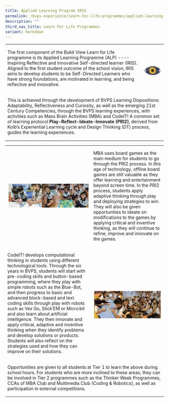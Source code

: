 ```yaml
---
title: Applied Learning Program IRIS
permalink: /bvps-experience/learn-for-life-programmes/applied-learning-program-iris/
description: ""
third_nav_title: Learn For Life Programmes
variant: markdown
---
```

<table style="minWidth: 50px">
<colgroup>
<col>
<col>
</colgroup>
<tbody>
<tr>
<td rowspan="1" colspan="1">
<p>The first component of the Bukit View Learn for Life programme is its
Applied Learning Programme (ALP) ---- Inspiring Reflective and Innovative
Self-directed learner (IRIS). Aligned to the first student outcome of the
school vision, IRIS aims to develop students to be Self-Directed Learners
who have strong foundations, are motivated in learning, and being reflective
and innovative.</p>
</td>
<td rowspan="1" colspan="1">
<p></p>
<div class="isomer-image-wrapper">
<img style="width: 100%" height="auto" width="100%" alt="" src="/images/BVPS Experience/LEARN FOR LIFE PROGRAMMES/Applied Learning Program IRIS/Applied_learning_1.jpg">
</div>
</td>
</tr>
<tr>
<td rowspan="1" colspan="2">
<p>This is achieved through the development of BVPS Learning Dispositions:
Adaptability, Reflectiveness and Curiosity, as well as the emerging 21st
Century Competencies, through the BVPS learning experiences, with activities
such as Mass Brain Activities (MBA) and CodeIT! A common set of learning
protocol <strong>Play-Reflect-Ideate-Innovate (PRI2)</strong>, derived from
Kolb’s Experiential Learning cycle and Design Thinking (DT) process, guides
the learning experiences.</p>
</td>
</tr>
</tbody>
</table>
<table style="minWidth: 50px">
<colgroup>
<col>
<col>
</colgroup>
<tbody>
<tr>
<td rowspan="1" colspan="1">
<div class="isomer-image-wrapper">
<img style="width: 100%" height="auto" width="100%" alt="" src="/images/BVPS Experience/LEARN FOR LIFE PROGRAMMES/Applied Learning Program IRIS/Applied_learning_2.jpg">
</div>
</td>
<td rowspan="1" colspan="1">
<p>MBA uses board games as the main medium for students to go through the
PRI2 process. In this age of technology, offline board games are still
valuable as they offer learning and entertainment beyond screen time. In
the PRI2 process, students apply adaptive thinking through play and deploying
strategies to win. They will also be given opportunities to ideate on modifications
to the games by applying critical and inventive thinking, as they will
continue to refine, improve and innovate on the games.</p>
</td>
</tr>
<tr>
<td rowspan="1" colspan="1">
<p>CodeIT! develops computational thinking in students using different technological
tools. Through the six years in BVPS, students will start with pre-coding
skills and button-based programming, where they play with simple robots
such as the Blue-Bot, and then progress to basic and advanced block-based
and text coding skills through play with robots such as Vex Go, Stick’EM
or Micro:bit and also learn about artificial intelligence. They then innovate
and apply critical, adaptive and inventive thinking when they identify
problems and develop solutions or products. Students will also reflect
on the strategies used and how they can improve on their solutions.</p>
</td>
<td rowspan="1" colspan="1">
<p></p>
<div class="isomer-image-wrapper">
<img style="width: 100%" height="auto" width="100%" alt="" src="/images/BVPS Experience/LEARN FOR LIFE PROGRAMMES/Applied Learning Program IRIS/Applied_learning_3.jpg">
</div>
</td>
</tr>
<tr>
<td rowspan="1" colspan="2">
<p>Opportunities are given to all students at Tier 1 to learn the above during
school hours. For students who are more inclined to these areas, they can
be involved in Tier 2 programmes such as the Thinker Week Programmes, CCAs
of MBA Club and Multimedia Club (Coding &amp; Robotics), as well as participation
in external competitions.</p>
</td>
</tr>
</tbody>
</table>
<p></p>